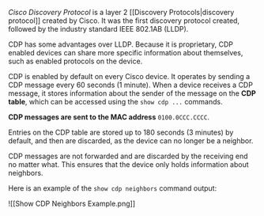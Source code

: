 *Cisco Discovery Protocol* is a layer 2 [[Discovery Protocols|discovery protocol]] created by Cisco. It was the first discovery protocol created, followed by the industry standard IEEE 802.1AB (LLDP).

CDP has some advantages over LLDP. Because it is proprietary, CDP enabled devices can share more specific information about themselves, such as enabled protocols on the device.

CDP is enabled by default on every Cisco device. It operates by sending a CDP message every 60 seconds (1 minute). When a device receives a CDP message, it stores information about the sender of the message on the **CDP table**, which can be accessed using the `show cdp ...` commands.

**CDP messages are sent to the MAC address** `0100.0CCC.CCCC`.

Entries on the CDP table are stored up to 180 seconds (3 minutes) by default, and then are discarded, as the device can no longer be a neighbor.

CDP messages are not forwarded and are discarded by the receiving end no matter what. This ensures that the device only holds information about neighbors.

Here is an example of the `show cdp neighbors` command output:

![[Show CDP Neighbors Example.png]]

